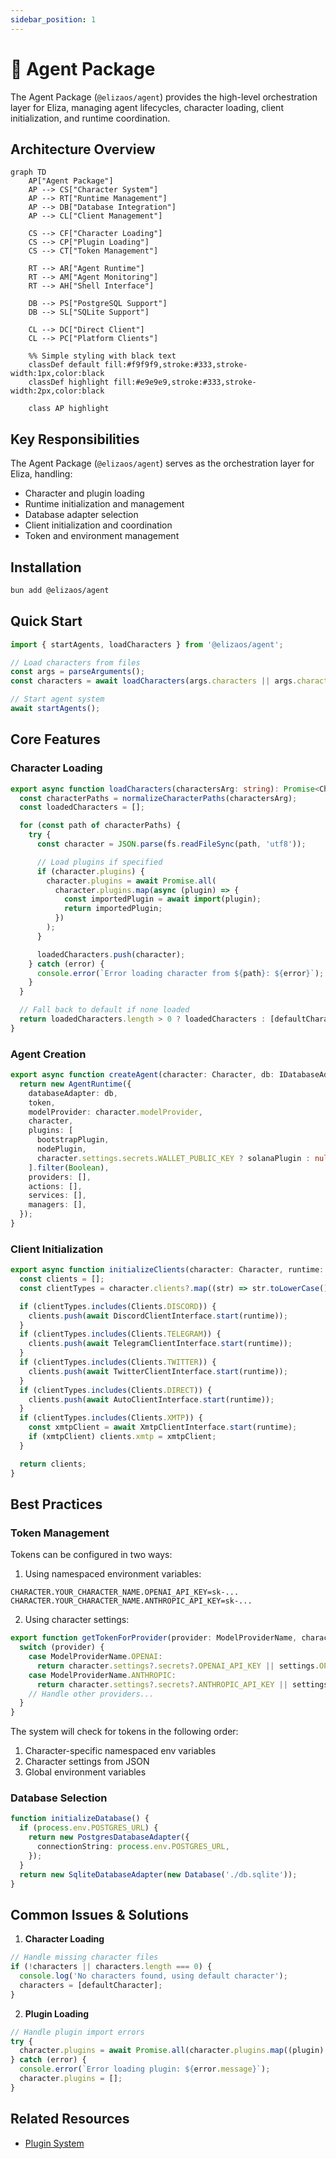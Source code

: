 ```yaml
---
sidebar_position: 1
---
```


# 🤖 Agent Package

The Agent Package (`@elizaos/agent`) provides the high-level orchestration layer for Eliza, managing agent lifecycles, character loading, client initialization, and runtime coordination.

## Architecture Overview

```mermaid
graph TD
    AP["Agent Package"]
    AP --> CS["Character System"]
    AP --> RT["Runtime Management"]
    AP --> DB["Database Integration"]
    AP --> CL["Client Management"]

    CS --> CF["Character Loading"]
    CS --> CP["Plugin Loading"]
    CS --> CT["Token Management"]

    RT --> AR["Agent Runtime"]
    RT --> AM["Agent Monitoring"]
    RT --> AH["Shell Interface"]

    DB --> PS["PostgreSQL Support"]
    DB --> SL["SQLite Support"]

    CL --> DC["Direct Client"]
    CL --> PC["Platform Clients"]

    %% Simple styling with black text
    classDef default fill:#f9f9f9,stroke:#333,stroke-width:1px,color:black
    classDef highlight fill:#e9e9e9,stroke:#333,stroke-width:2px,color:black

    class AP highlight
```

## Key Responsibilities

The Agent Package (`@elizaos/agent`) serves as the orchestration layer for Eliza, handling:

- Character and plugin loading
- Runtime initialization and management
- Database adapter selection
- Client initialization and coordination
- Token and environment management

## Installation

```bash
bun add @elizaos/agent
```

## Quick Start

```typescript
import { startAgents, loadCharacters } from '@elizaos/agent';

// Load characters from files
const args = parseArguments();
const characters = await loadCharacters(args.characters || args.character);

// Start agent system
await startAgents();
```

## Core Features

### Character Loading

```typescript
export async function loadCharacters(charactersArg: string): Promise<Character[]> {
  const characterPaths = normalizeCharacterPaths(charactersArg);
  const loadedCharacters = [];

  for (const path of characterPaths) {
    try {
      const character = JSON.parse(fs.readFileSync(path, 'utf8'));

      // Load plugins if specified
      if (character.plugins) {
        character.plugins = await Promise.all(
          character.plugins.map(async (plugin) => {
            const importedPlugin = await import(plugin);
            return importedPlugin;
          })
        );
      }

      loadedCharacters.push(character);
    } catch (error) {
      console.error(`Error loading character from ${path}: ${error}`);
    }
  }

  // Fall back to default if none loaded
  return loadedCharacters.length > 0 ? loadedCharacters : [defaultCharacter];
}
```

### Agent Creation

```typescript
export async function createAgent(character: Character, db: IDatabaseAdapter, token: string) {
  return new AgentRuntime({
    databaseAdapter: db,
    token,
    modelProvider: character.modelProvider,
    character,
    plugins: [
      bootstrapPlugin,
      nodePlugin,
      character.settings.secrets.WALLET_PUBLIC_KEY ? solanaPlugin : null,
    ].filter(Boolean),
    providers: [],
    actions: [],
    services: [],
    managers: [],
  });
}
```

### Client Initialization

```typescript
export async function initializeClients(character: Character, runtime: IAgentRuntime) {
  const clients = [];
  const clientTypes = character.clients?.map((str) => str.toLowerCase()) || [];

  if (clientTypes.includes(Clients.DISCORD)) {
    clients.push(await DiscordClientInterface.start(runtime));
  }
  if (clientTypes.includes(Clients.TELEGRAM)) {
    clients.push(await TelegramClientInterface.start(runtime));
  }
  if (clientTypes.includes(Clients.TWITTER)) {
    clients.push(await TwitterClientInterface.start(runtime));
  }
  if (clientTypes.includes(Clients.DIRECT)) {
    clients.push(await AutoClientInterface.start(runtime));
  }
  if (clientTypes.includes(Clients.XMTP)) {
    const xmtpClient = await XmtpClientInterface.start(runtime);
    if (xmtpClient) clients.xmtp = xmtpClient;
  }

  return clients;
}
```

## Best Practices

### Token Management

Tokens can be configured in two ways:

1. Using namespaced environment variables:

```env
CHARACTER.YOUR_CHARACTER_NAME.OPENAI_API_KEY=sk-...
CHARACTER.YOUR_CHARACTER_NAME.ANTHROPIC_API_KEY=sk-...
```

2. Using character settings:

```typescript
export function getTokenForProvider(provider: ModelProviderName, character: Character) {
  switch (provider) {
    case ModelProviderName.OPENAI:
      return character.settings?.secrets?.OPENAI_API_KEY || settings.OPENAI_API_KEY;
    case ModelProviderName.ANTHROPIC:
      return character.settings?.secrets?.ANTHROPIC_API_KEY || settings.ANTHROPIC_API_KEY;
    // Handle other providers...
  }
}
```

The system will check for tokens in the following order:

1. Character-specific namespaced env variables
2. Character settings from JSON
3. Global environment variables

### Database Selection

```typescript
function initializeDatabase() {
  if (process.env.POSTGRES_URL) {
    return new PostgresDatabaseAdapter({
      connectionString: process.env.POSTGRES_URL,
    });
  }
  return new SqliteDatabaseAdapter(new Database('./db.sqlite'));
}
```

## Common Issues & Solutions

1. **Character Loading**

```typescript
// Handle missing character files
if (!characters || characters.length === 0) {
  console.log('No characters found, using default character');
  characters = [defaultCharacter];
}
```

2. **Plugin Loading**

```typescript
// Handle plugin import errors
try {
  character.plugins = await Promise.all(character.plugins.map((plugin) => import(plugin)));
} catch (error) {
  console.error(`Error loading plugin: ${error.message}`);
  character.plugins = [];
}
```

## Related Resources

- [Plugin System](../../packages/plugins)
